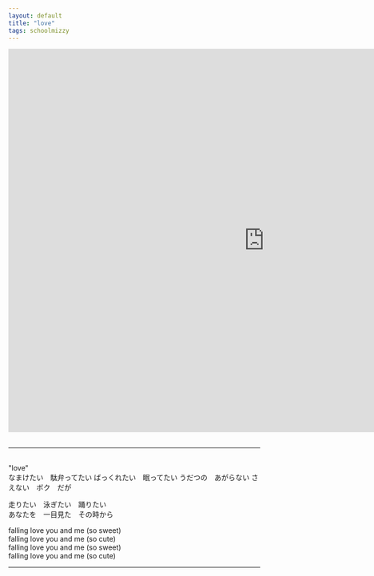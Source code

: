 ```yaml
---
layout: default
title: "love"
tags: schoolmizzy
---
```

<div class="movie-wrap">
<iframe width="1024" height="768" src="https://www.youtube.com/embed/jTJNT_DiPwc" title="love / 初音ミク" frameborder="0" allow="accelerometer; autoplay; clipboard-write; encrypted-media; gyroscope; picture-in-picture" allowfullscreen></iframe>
</div>
<br>
<hr>
<br>
"love"  
<br>
なまけたい　駄弁ってたい  
ばっくれたい　眠ってたい  
うだつの　あがらない  
さえない　ボク　だが  

走りたい　泳ぎたい　踊りたい  
あなたを　一目見た　その時から    

falling love you and me (so sweet)  
falling love you and me (so cute)  
falling love you and me (so sweet)  
falling love you and me (so cute)  

----
